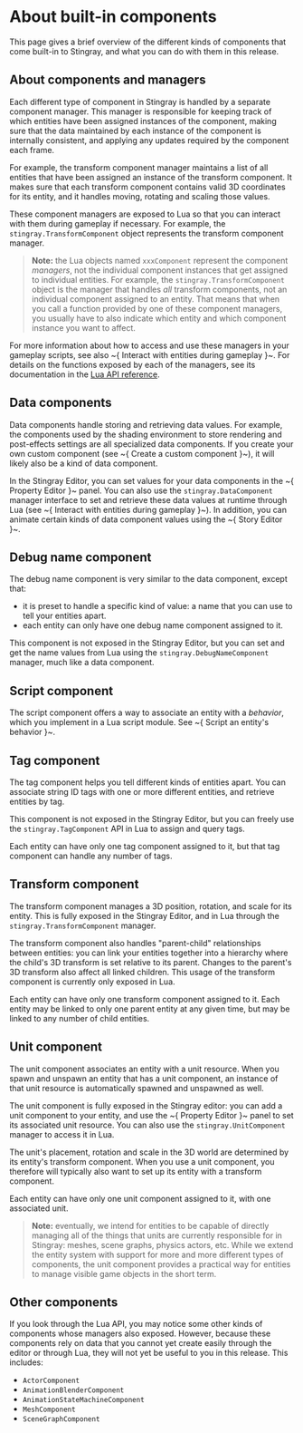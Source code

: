 # About built-in components

This page gives a brief overview of the different kinds of components that come built-in to Stingray, and what you can do with them in this release.

## About components and managers

Each different type of component in Stingray is handled by a separate component manager. This manager is responsible for keeping track of which entities have been assigned instances of the component, making sure that the data maintained by each instance of the component is internally consistent, and applying any updates required by the component each frame.

For example, the transform component manager maintains a list of all entities that have been assigned an instance of the transform component. It makes sure that each transform component contains valid 3D coordinates for its entity, and it handles moving, rotating and scaling those values.

These component managers are exposed to Lua so that you can interact with them during gameplay if necessary. For example, the `stingray.TransformComponent` object represents the transform component manager.

>	**Note:** the Lua objects named `xxxComponent` represent the component *managers*, not the individual component instances that get assigned to individual entities. For example, the `stingray.TransformComponent` object is the manager that handles *all* transform components, not an individual component assigned to an entity. That means that when you call a function provided by one of these component managers, you usually have to also indicate which entity and which component instance you want to affect.

For more information about how to access and use these managers in your gameplay scripts, see also ~{ Interact with entities during gameplay }~. For details on the functions exposed by each of the managers, see its documentation in the [Lua API reference](../../lua_ref/index.html).

## Data components

Data components handle storing and retrieving data values. For example, the components used by the shading environment to store rendering and post-effects settings are all specialized data components. If you create your own custom component (see ~{ Create a custom component }~), it will likely also be a kind of data component.

In the Stingray Editor, you can set values for your data components in the ~{ Property Editor }~ panel. You can also use the `stingray.DataComponent` manager interface to set and retrieve these data values at runtime through Lua (see ~{ Interact with entities during gameplay }~). In addition, you can animate certain kinds of data component values using the ~{ Story Editor }~.

## Debug name component

The debug name component is very similar to the data component, except that:

-	it is preset to handle a specific kind of value: a name that you can use to tell your entities apart.
-	each entity can only have one debug name component assigned to it.

This component is not exposed in the Stingray Editor, but you can set and get the name values from Lua using the `stingray.DebugNameComponent` manager, much like a data component.

## Script component

The script component offers a way to associate an entity with a *behavior*, which you implement in a Lua script module. See ~{ Script an entity's behavior }~.

## Tag component

The tag component helps you tell different kinds of entities apart. You can associate string ID tags with one or more different entities, and retrieve entities by tag.

This component is not exposed in the Stingray Editor, but you can freely use the `stingray.TagComponent` API in Lua to assign and query tags.

Each entity can have only one tag component assigned to it, but that tag component can handle any number of tags.

## Transform component

The transform component manages a 3D position, rotation, and scale for its entity. This is fully exposed in the Stingray Editor, and in Lua through the `stingray.TransformComponent` manager.

The transform component also handles "parent-child" relationships between entities: you can link your entities together into a hierarchy where the child's 3D transform is set relative to its parent. Changes to the parent's 3D transform also affect all linked children. This usage of the transform component is currently only exposed in Lua.

Each entity can have only one transform component assigned to it. Each entity may be linked to only one parent entity at any given time, but may be linked to any number of child entities.

## Unit component

The unit component associates an entity with a unit resource. When you spawn and unspawn an entity that has a unit component, an instance of that unit resource is automatically spawned and unspawned as well.

The unit component is fully exposed in the Stingray editor: you can add a unit component to your entity, and use the ~{ Property Editor }~ panel to set its associated unit resource. You can also use the `stingray.UnitComponent` manager to access it in Lua.

The unit's placement, rotation and scale in the 3D world are determined by its entity's transform component. When you use a unit component, you therefore will typically also want to set up its entity with a transform component.

Each entity can have only one unit component assigned to it, with one associated unit.

>	**Note:** eventually, we intend for entities to be capable of directly managing all of the things that units are currently responsible for in Stingray: meshes, scene graphs, physics actors, etc. While we extend the entity system with support for more and more different types of components, the unit component provides a practical way for entities to manage visible game objects in the short term.

## Other components

If you look through the Lua API, you may notice some other kinds of components whose managers also exposed. However, because these components rely on data that you cannot yet create easily through the editor or through Lua, they will not yet be useful to you in this release. This includes:

-	`ActorComponent`
-	`AnimationBlenderComponent`
-	`AnimationStateMachineComponent`
-	`MeshComponent`
-	`SceneGraphComponent`
